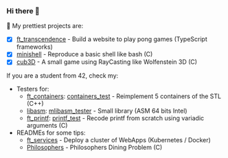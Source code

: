 ### Hi there 👋

🔭 My prettiest projects are:
   - [x] [ft_transcendence](https://github.com/mli42/ft_transcendence) - Build a website to play pong games (TypeScript frameworks)
   - [x] [minishell](https://github.com/mli42/at42minishell) - Reproduce a basic shell like bash (C)
   - [x] [cub3D](https://github.com/mli42/at42cub3D) - A small game using RayCasting like Wolfenstein 3D (C)

If you are a student from 42, check my:
   - Testers for:
     - [ft_containers](https://github.com/mli42/at42ft_containers): [containers_test](https://github.com/mli42/containers_test) - Reimplement 5 containers of the STL (C++)
     - [libasm](https://github.com/mli42/at42libasm): [mlibasm_tester](https://github.com/mli42/mlibasm_tester) - Small library (ASM 64 bits Intel) 
     - [ft_printf](https://github.com/mli42/at42printf): [printf_test](https://github.com/mli42/printf_test) - Recode printf from scratch using variadic arguments (C)
   - READMEs for some tips:
     - [ft_services](https://github.com/mli42/at42ft_services) - Deploy a cluster of WebApps (Kubernetes / Docker)
     - [Philosophers](https://github.com/mli42/at42Philosophers) - Philosophers Dining Problem (C)

<!--
**mli42/mli42** is a ✨ _special_ ✨ repository because its `README.md` (this file) appears on your GitHub profile.
-->
